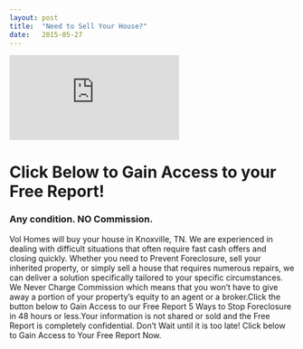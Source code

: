 ```yaml
---
layout: post
title:  "Need to Sell Your House?"
date:   2015-05-27
---
```


<iframe src="https://www.youtube.com/embed/e8dVFNjM_JQ" frameborder="0" allowfullscreen></iframe>

# Click Below to Gain Access to your Free Report!

### Any condition. NO Commission.

Vol Homes will buy your house in Knoxville, TN. We are experienced in dealing with difficult situations that often require fast cash offers and closing quickly. Whether you need to Prevent Foreclosure, sell your inherited property, or simply sell a house that requires numerous repairs, we can deliver a solution specifically tailored to your specific circumstances. We Never Charge Commission which means that you won’t have to give away a portion of your property’s equity to an agent or a broker.Click the button below to Gain Access to our Free Report 5 Ways to Stop Foreclosure in 48 hours or less.Your information is not shared or sold and the Free Report is completely confidential. Don’t Wait until it is too late! Click below to Gain Access to Your Free Report Now.
